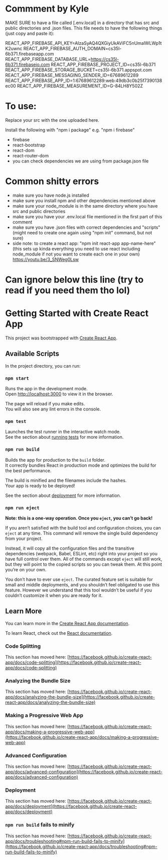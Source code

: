 # Commment by Kyle
MAKE SURE to have a file called [.env.local] in a directory that has src and public directories and .json files.
This file needs to have the following things (just copy and paste it):

  REACT_APP_FIREBASE_API_KEY=AIzaSyAQ4QXGiyUkAViFC5nUmalWLWp1tK2uwnc
  REACT_APP_FIREBASE_AUTH_DOMAIN=cs35l-6b371.firebaseapp.com
  REACT_APP_FIREBASE_DATABASE_URL=https://cs35l-6b371.firebaseio.com
  REACT_APP_FIREBASE_PROJECT_ID=cs35l-6b371
  REACT_APP_FIREBASE_STORAGE_BUCKET=cs35l-6b371.appspot.com
  REACT_APP_FIREBASE_MESSAGING_SENDER_ID=67689612289
  REACT_APP_FIREBASE_APP_ID=1:67689612289:web:49db3c0b25f7390138ec00
  REACT_APP_FIREBASE_MEASUREMENT_ID=G-84LH8Y502Z
  
# To use: 
Replace your src with the one uploaded here.

Install the following with "npm  i package" e.g. "npm i firebase"
- firebase
- react-bootstrap
- react-dom
- react-router-dom
- you can check dependencies we are using from package.json file

# Common shitty errors
- make sure you have node.js installed
- make sure you install npm and other dependencies mentioned above
- make sure your node_module is in the same directory where you have src and public directories
- make sure you have your .env.local file mentioned in the first part of this comment
- make sure you have .json files with correct dependencies and "scripts" 
  (might need to create one again using "npm init" command, but not sure)
- side note: to create a react app: "npm init react-app app-name-here" (this sets up kinda everything you need to use react including node_module if not you want to create each one in your own)
  https://youtu.be/3_SNWeg0Lsw
# Can ignore below this line (try to read if you need them tho lol)

# Getting Started with Create React App

This project was bootstrapped with [Create React App](https://github.com/facebook/create-react-app).

## Available Scripts

In the project directory, you can run:

### `npm start`

Runs the app in the development mode.\
Open [http://localhost:3000](http://localhost:3000) to view it in the browser.

The page will reload if you make edits.\
You will also see any lint errors in the console.

### `npm test`

Launches the test runner in the interactive watch mode.\
See the section about [running tests](https://facebook.github.io/create-react-app/docs/running-tests) for more information.

### `npm run build`

Builds the app for production to the `build` folder.\
It correctly bundles React in production mode and optimizes the build for the best performance.

The build is minified and the filenames include the hashes.\
Your app is ready to be deployed!

See the section about [deployment](https://facebook.github.io/create-react-app/docs/deployment) for more information.

### `npm run eject`

**Note: this is a one-way operation. Once you `eject`, you can’t go back!**

If you aren’t satisfied with the build tool and configuration choices, you can `eject` at any time. This command will remove the single build dependency from your project.

Instead, it will copy all the configuration files and the transitive dependencies (webpack, Babel, ESLint, etc) right into your project so you have full control over them. All of the commands except `eject` will still work, but they will point to the copied scripts so you can tweak them. At this point you’re on your own.

You don’t have to ever use `eject`. The curated feature set is suitable for small and middle deployments, and you shouldn’t feel obligated to use this feature. However we understand that this tool wouldn’t be useful if you couldn’t customize it when you are ready for it.

## Learn More

You can learn more in the [Create React App documentation](https://facebook.github.io/create-react-app/docs/getting-started).

To learn React, check out the [React documentation](https://reactjs.org/).

### Code Splitting

This section has moved here: [https://facebook.github.io/create-react-app/docs/code-splitting](https://facebook.github.io/create-react-app/docs/code-splitting)

### Analyzing the Bundle Size

This section has moved here: [https://facebook.github.io/create-react-app/docs/analyzing-the-bundle-size](https://facebook.github.io/create-react-app/docs/analyzing-the-bundle-size)

### Making a Progressive Web App

This section has moved here: [https://facebook.github.io/create-react-app/docs/making-a-progressive-web-app](https://facebook.github.io/create-react-app/docs/making-a-progressive-web-app)

### Advanced Configuration

This section has moved here: [https://facebook.github.io/create-react-app/docs/advanced-configuration](https://facebook.github.io/create-react-app/docs/advanced-configuration)

### Deployment

This section has moved here: [https://facebook.github.io/create-react-app/docs/deployment](https://facebook.github.io/create-react-app/docs/deployment)

### `npm run build` fails to minify

This section has moved here: [https://facebook.github.io/create-react-app/docs/troubleshooting#npm-run-build-fails-to-minify](https://facebook.github.io/create-react-app/docs/troubleshooting#npm-run-build-fails-to-minify)
